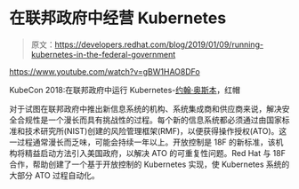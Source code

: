 # 在联邦政府中经营 Kubernetes

> 原文：<https://developers.redhat.com/blog/2019/01/09/running-kubernetes-in-the-federal-government>

https://www.youtube.com/watch?v=gBW1HAO8DFo

KubeCon 2018:在联邦政府中运行 Kubernetes-[约翰·奥斯本](https://twitter.com/openshiftfed)，红帽

对于试图在联邦政府中推出新信息系统的机构、系统集成商和供应商来说，解决安全合规性是一个漫长而具有挑战性的过程。每个新的信息系统都必须通过由国家标准和技术研究所(NIST)创建的风险管理框架(RMF)，以便获得操作授权(ATO)。这一过程通常漫长而乏味，可能会持续一年以上。开放控制是 18F 的新标准，该机构将精益启动方法引入美国政府，以解决 ATO 的可重复性问题。Red Hat 与 18F 合作，帮助创建了一个基于开放控制的 Kubernetes 实现，使 Kubernetes 系统的大部分 ATO 过程自动化。